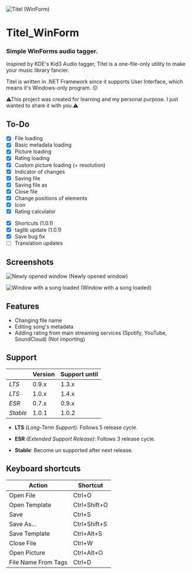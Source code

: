 ![Titel (WinForm)](https://github.com/pisekpiskovec/Titel_WinFrorm/blob/master/Titel%20(WinFrorm)/Resources/titel_icon_64.png)

# Titel_WinForm

### Simple WinForms audio tagger.

Inspired by KDE's Kid3 Audio tagger, Titel is a one-file-only utility to make your music library fancier.

Titel is written in .NET Framework since it supports User Interface, which means it's Windows-only program. 😕

⚠This project was created for learning and my personal purpose. I just wanted to share it with you.⚠

## To-Do

* [x] File loading
* [x] Basic metadata loading
* [x] Picture loading
* [x] Rating loading
* [x] Custom picture loading (+ resolution)
* [x] Indicator of changes
* [x] Saving file
* [x] Saving file as
* [x] Close file
* [x] Change positions of elements
* [x] Icon
* [x] Rating calculator
- [x] Shortcuts (1.0.1)
- [x] taglib update (1.0.1)
- [x] Save bug fix
- [ ] Translation updates

## Screenshots

![Newly opened window](https://github.com/pisekpiskovec/Titel_WinFrorm/blob/master/Titel%20(WinForm)/readme_resources/titel_new_window.png)
(Newly opened window)

![Window with a song loaded](https://github.com/pisekpiskovec/Titel_WinFrorm/blob/master/Titel%20(WinForm)/readme_resources/audio_loaded_changed.png)
(Window with a song loaded)

## Features

* Changing file name
* Editing song's metadata
* Adding rating from main streaming services (Spotify, YouTube, SoundCloud) (Not importing)

## Support

|          | Version | Support until |
| -------- | ------- | ------------- |
| *LTS*    | 0.9.x   | 1.3.x         |
| *LTS*    | 1.0.x   | 1.4.x         |
| *ESR*    | 0.7.x   | 0.9.x         |
| *Stable* | 1.0.1   | 1.0.2         |

* **LTS** *(Long-Term Support)*: Follows 5 release cycle.

* **ESR** *(Extended Support Release)*: Follows 3 release cycle.

* **Stable**: Become un supported after next release.

## Keyboard shortcuts

| Action              | Shortcut     |
| ------------------- | ------------ |
| Open File           | Ctrl+O       |
| Open Template       | Ctrl+Shift+O |
| Save                | Ctrl+S       |
| Save As...          | Ctrl+Shift+S |
| Save Template       | Ctrl+Alt+S   |
| Close File          | Ctrl+W       |
| Open Picture        | Ctrl+Alt+O   |
| File Name From Tags | Ctrl+D       |
